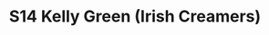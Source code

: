 ---
title: S14 Kelly Green (Irish Creamers)
permalink: "/teams/s14-kelly"
teamslug: s14-kelly
members:
- Joe Heron - Captain
- CJ Babb - QB
- Clifford Clapp
- Daniel Erkenbrack
- Jason Juffras
- Kurt Shores
- Mark Japinga
- Matt Pesesky
- OJ
- Patrick Foust
- Paul Pham
- Ricky Junquera
- Stephen Tackney
- Steve Gong
teamid: 5097
name: S14 Kelly Green
color: Irish Creamers
division: ''
---
